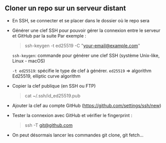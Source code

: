 ## Cloner un repo sur un serveur distant

- En SSH, se connecter et se placer dans le dossier où le repo sera
- Générer une clef SSH pour pouvoir gérer la connexion entre le serveur et GitHub par la suite
  Par exemple : 
  > ssh-keygen -t ed25519 -C "your-email@example.com"

  ```ssh-keygen```: commande pour générer une clef SSH (système Unix-like, Linux - macOS)
  
  ```-t ed25519```: spécifie le type de clef à générer. ```ed25519``` => algorithm Ed25519, elliptic curve algorithm
- Copier la clef publique (en SSH ou FTP)
  > cat ~/.ssh/id_ed25519.pub
- Ajouter la clef au compte GitHub (https://github.com/settings/ssh/new)
- Tester la connexion avec GitHub et vérifier le fingerprint : 
  > ssh -T git@github.com
- On peut désormais lancer les commandes git clone, git fetch...
